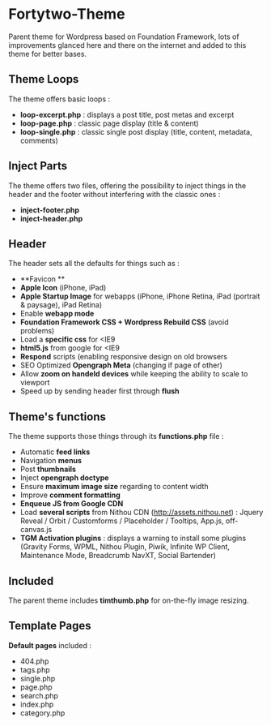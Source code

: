 Fortytwo-Theme
==============

Parent theme for Wordpress based on Foundation Framework, lots of improvements glanced here and there on the internet and added to this theme for better bases.

Theme Loops
-----------

The theme offers basic loops :
+ **loop-excerpt.php** : displays a post title, post metas and excerpt
+ **loop-page.php** : classic page display (title & content)
+ **loop-single.php** : classic single post display (title, content, metadata, comments)

Inject Parts
------------

The theme offers two files, offering the possibility to inject things in the header and the footer without interfering with the classic ones :
+ **inject-footer.php**
+ **inject-header.php**

Header
------

The header sets all the defaults for things such as :
+ **Favicon **
+ **Apple Icon** (iPhone, iPad)
+ **Apple Startup Image** for webapps (iPhone, iPhone Retina, iPad (portrait & paysage), iPad Retina)
+ Enable **webapp mode**
+ **Foundation Framework CSS + Wordpress Rebuild CSS** (avoid problems)
+ Load a **specific css** for <IE9
+ **html5.js** from google for <IE9
+ **Respond** scripts (enabling responsive design on old browsers
+ SEO Optimized **Opengraph Meta** (changing if page of other)
+ Allow **zoom on handeld devices** while keeping the ability to scale to viewport
+ Speed up by sending header first through **flush**

Theme's functions
-----------------
The theme supports those things through its **functions.php** file :
+ Automatic **feed links**
+ Navigation **menus**
+ Post **thumbnails**
+ Inject **opengraph doctype**
+ Ensure **maximum image size** regarding to content width
+ Improve **comment formatting**
+ **Enqueue JS from Google CDN**
+ Load **several scripts** from Nithou CDN (http://assets.nithou.net) : Jquery Reveal / Orbit / Customforms / Placeholder / Tooltips, App.js, off-canvas.js
+ **TGM Activation plugins** : displays a warning to install some plugins (Gravity Forms, WPML, Nithou Plugin, Piwik, Infinite WP Client, Maintenance Mode, Breadcrumb NavXT, Social Bartender)

Included
--------
The parent theme includes **timthumb.php** for on-the-fly image resizing.

Template Pages
--------------
**Default pages** included :
+ 404.php
+ tags.php
+ single.php
+ page.php
+ search.php
+ index.php
+ category.php
